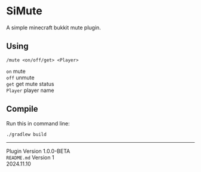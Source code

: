 # SiMute
A simple minecraft bukkit mute plugin.

## Using
```/mute <on/off/get> <Player>```


```on```  mute <br/>
```off```  unmute <br/>
```get```  get mute status <br/>
```Player```  player name <br/>

## Compile
Run this in command line:
```
./gradlew build
```
***
Plugin Version 1.0.0-BETA<br/>
```README.md``` Version 1<br/>
2024.11.10
